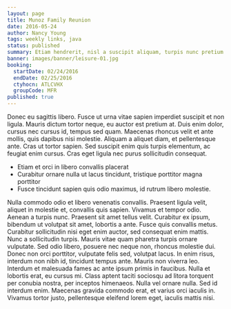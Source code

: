 ```yaml
---
layout: page
title: Munoz Family Reunion
date: 2016-05-24
author: Nancy Young
tags: weekly links, java
status: published
summary: Etiam hendrerit, nisl a suscipit aliquam, turpis nunc pretium mi.
banner: images/banner/leisure-01.jpg
booking:
  startDate: 02/24/2016
  endDate: 02/25/2016
  ctyhocn: ATLCVHX
  groupCode: MFR
published: true
---
```

Donec eu sagittis libero. Fusce ut urna vitae sapien imperdiet suscipit et non ligula. Mauris dictum tortor neque, eu auctor est pretium at. Duis enim dolor, cursus nec cursus id, tempus sed quam. Maecenas rhoncus velit et ante mollis, quis dapibus nisi molestie. Aliquam a aliquet diam, et pellentesque ante. Cras ut tortor sapien. Sed suscipit enim quis turpis elementum, ac feugiat enim cursus. Cras eget ligula nec purus sollicitudin consequat.

* Etiam et orci in libero convallis placerat
* Curabitur ornare nulla ut lacus tincidunt, tristique porttitor magna porttitor
* Fusce tincidunt sapien quis odio maximus, id rutrum libero molestie.

Nulla commodo odio et libero venenatis convallis. Praesent ligula velit, aliquet in molestie et, convallis quis sapien. Vivamus et tempor odio. Aenean a turpis nunc. Praesent sit amet tellus velit. Curabitur ex ipsum, bibendum ut volutpat sit amet, lobortis a ante. Fusce quis convallis metus. Curabitur sollicitudin nisi eget enim auctor, sed consequat enim mattis. Nunc a sollicitudin turpis. Mauris vitae quam pharetra turpis ornare vulputate. Sed odio libero, posuere nec neque non, rhoncus molestie dui. Donec non orci porttitor, vulputate felis sed, volutpat lacus. In enim risus, interdum non nibh id, tincidunt tempus ante. Mauris non viverra leo.
Interdum et malesuada fames ac ante ipsum primis in faucibus. Nulla et lobortis erat, eu cursus mi. Class aptent taciti sociosqu ad litora torquent per conubia nostra, per inceptos himenaeos. Nulla vel ornare nulla. Sed id interdum enim. Maecenas gravida commodo erat, et varius orci iaculis in. Vivamus tortor justo, pellentesque eleifend lorem eget, iaculis mattis nisi.
